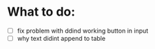 # What to do:

- [ ] fix problem with ddind working button in input
- [ ] why text didint append to table